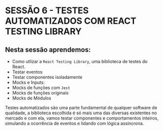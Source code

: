 # SESSÃO 6 - TESTES AUTOMATIZADOS COM REACT TESTING LIBRARY

## Nesta sessão aprendemos:

- Como utlizar a `React Testing Library`, uma biblioteca de testes do React.
- Testar eventos
- Testar componentes isoladamente
- Mocks e Inputs:
- Mocks de funções com `Jest`
- Mocks de funções originais
- Mocks de Módulos

Testes automatizados são uma parte fundamental de qualquer software de qualidade, a biblioteca escolhida é só mais uma das diversas existentes no mercado e com ela, vamos testar componentes e comportamentos inteiros, simulando a ocorrência de eventos e lidando com lógica assíncrona.
